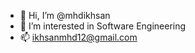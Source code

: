 - 👋 Hi, I’m @mhdikhsan
- 👀 I’m interested in Software Engineering
- 📫 ikhsanmhd12@gmail.com

<!---
mhdikhsan/mhdikhsan is a ✨ special ✨ repository because its `README.md` (this file) appears on your GitHub profile.
You can click the Preview link to take a look at your changes.
--->
